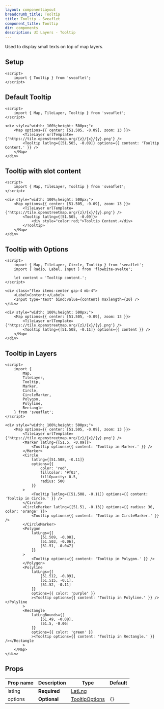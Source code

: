 ```yaml
---
layout: componentLayout
breadcrumb_title: Tooltip
title: Tooltip - Sveaflet
component_title: Tooltip
dir: components
description: UI Layers - Tooltip
---
```


Used to display small texts on top of map layers.

## Setup

```svelte example csr hideOutput
<script>
	import { Tooltip } from 'sveaflet';
</script>
```

## Default Tooltip

```svelte example csr
<script>
	import { Map, TileLayer, Tooltip } from 'sveaflet';
</script>

<div style="width: 100%;height: 500px;">
	<Map options={{ center: [51.505, -0.09], zoom: 13 }}>
		<TileLayer urlTemplate={'https://tile.openstreetmap.org/{z}/{x}/{y}.png'} />
		<Tooltip latlng={[51.505, -0.09]} options={{ content: 'Tooltip Content.' }} />
	</Map>
</div>
```

## Tooltip with slot content

```svelte example csr
<script>
	import { Map, TileLayer, Tooltip } from 'sveaflet';
</script>

<div style="width: 100%;height: 500px;">
	<Map options={{ center: [51.505, -0.09], zoom: 13 }}>
		<TileLayer urlTemplate={'https://tile.openstreetmap.org/{z}/{x}/{y}.png'} />
		<Tooltip latlng={[51.505, -0.09]}>
			<div style="color:red;">Tooltip Content.</div>
		</Tooltip>
	</Map>
</div>
```

## Tooltip with Options

```svelte example csr
<script>
	import { Map, TileLayer, Circle, Tooltip } from 'sveaflet';
	import { Radio, Label, Input } from 'flowbite-svelte';

	let content = 'Tooltip content.';
</script>

<div class="flex items-center gap-4 mb-4">
	<Label>Content:</Label>
	<Input type="text" bind:value={content} maxlength={20} />
</div>

<div style="width: 100%;height: 500px;">
	<Map options={{ center: [51.505, -0.09], zoom: 13 }}>
		<TileLayer urlTemplate={'https://tile.openstreetmap.org/{z}/{x}/{y}.png'} />
		<Tooltip latlng={[51.508, -0.11]} options={{ content }} />
	</Map>
</div>
```

## Tooltip in Layers

```svelte example csr
<script>
	import {
		Map,
		TileLayer,
		Tooltip,
		Marker,
		Circle,
		CircleMarker,
		Polygon,
		Polyline,
		Rectangle
	} from 'sveaflet';
</script>

<div style="width: 100%;height: 500px;">
	<Map options={{ center: [51.505, -0.09], zoom: 13 }}>
		<TileLayer urlTemplate={'https://tile.openstreetmap.org/{z}/{x}/{y}.png'} />
		<Marker latlng={[51.5, -0.09]}>
			<Tooltip options={{ content: 'Tooltip in Marker.' }} />
		</Marker>
		<Circle
			latlng={[51.508, -0.11]}
			options={{
				color: 'red',
				fillColor: '#f03',
				fillOpacity: 0.5,
				radius: 500
			}}
		>
			<Tooltip latlng={[51.508, -0.11]} options={{ content: 'Tooltip in Circle.' }} />
		</Circle>
		<CircleMarker latlng={[51.51, -0.13]} options={{ radius: 30, color: 'orange' }}>
			<Tooltip options={{ content: 'Tooltip in CircleMarker.' }} />
		</CircleMarker>
		<Polygon
			latLngs={[
				[51.509, -0.08],
				[51.503, -0.06],
				[51.51, -0.047]
			]}
		>
			<Tooltip options={{ content: 'Tooltip in Polygon.' }} />
		</Polygon>
		<Polyline
			latLngs={[
				[51.512, -0.09],
				[51.515, -0.1],
				[51.52, -0.11]
			]}
			options={{ color: 'purple' }}
			><Tooltip options={{ content: 'Tooltip in Polyline.' }} /></Polyline
		>
		<Rectangle
			latLngBounds={[
				[51.49, -0.08],
				[51.5, -0.06]
			]}
			options={{ color: 'green' }}
			><Tooltip options={{ content: 'Tooltip in Rectangle.' }} /></Rectangle
		>
	</Map>
</div>
```

## Props

| Prop name | Description  | Type                                                                  | Default |
| --------- | ------------ | --------------------------------------------------------------------- | ------- |
| latlng    | **Required** | [LatLng](https://leafletjs.com/reference.html#latlng)                 |         |
| options   | **Optional** | [TooltipOptions](https://leafletjs.com/reference.html#tooltip-option) | `{}`    |
